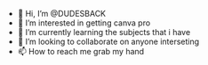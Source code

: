 - 👋 Hi, I’m @DUDESBACK
- 👀 I’m interested in getting canva pro 
- 🌱 I’m currently learning the subjects that i have
- 💞️ I’m looking to collaborate on anyone interseting
- 📫 How to reach me grab my hand

<!---
DUDESBACK/DUDESBACK is a ✨ special ✨ repository because its `README.md` (this file) appears on your GitHub profile.
You can click the Preview link to take a look at your changes.
--->
